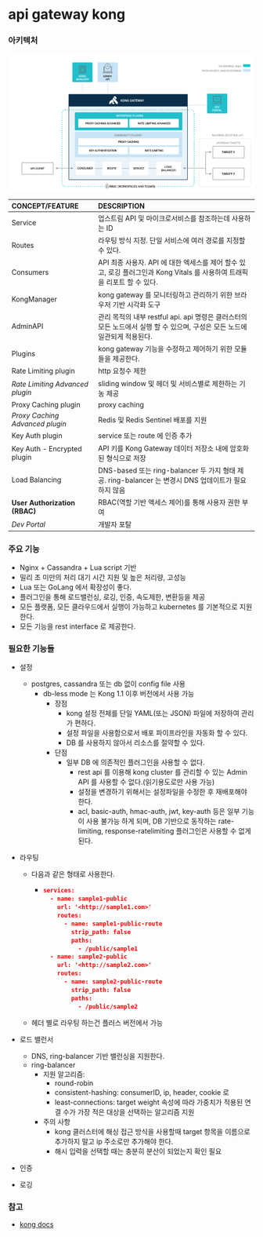 # api gateway kong

### 아키텍처

![kong-architecture](kong-architecture.png)

| CONCEPT/FEATURE                 | DESCRIPTION                                                                      |
|:--------------------------------|:---------------------------------------------------------------------------------|
| Service                         | 업스트림 API 및 마이크로서비스를 참조하는데 사용하는 ID                                                |
| Routes                          | 라우팅 방식 지정. 단일 서비스에 여러 경로를 지정할 수 있다.                                              |
| Consumers                       | API 최종 사용자. API 에 대한 엑세스를 제어 할수 있고, 로깅 플러그인과 Kong Vitals 를 사용하여 트래픽을 리포트 할 수 있다. |
| KongManager                     | kong gateway 를 모니터링하고 관리하기 위한 브라우저 기반 시각화 도구                                     |
| AdminAPI                        | 관리 목적의 내부 restful api. api 명령은 클러스터의 모든 노드에서 실행 할 수 있으며, 구성은 모든 노드에 일관되게 적용된다.   |
| Plugins                         | kong gateway 기능을 수정하고 제어하기 위한 모듈들을 제공한다.                                         |
| Rate Limiting plugin            | http 요청수 제한                                                                      |
| *Rate Limiting Advanced plugin* | sliding window 및 헤더 및 서비스별로 제한하는 기농 제공                                           |
| Proxy Caching plugin            | proxy caching                                                                    |
| *Proxy Caching Advanced plugin* | Redis 및 Redis Sentinel 배포를 지원                                                    |
| Key Auth plugin                 | service 또는 route 에 인증 추가                                                         |
| Key Auth - Encrypted plugin     | API 키를 Kong Gateway 데이터 저장소 내에 암호화된 형식으로 저장                                      |
| Load Balancing                  | DNS-based 또는 ring-balancer 두 가지 형태 제공. ring-balancer 는 변경시 DNS 업데이트가 필요하지 않음     |
| **User Authorization (RBAC)**   | RBAC(역할 기반 액세스 제어)를 통해 사용자 권한 부여                                                 |
| *Dev Portal*                    | 개발자 포탈                                                                           |

### 주요 기능

- Nginx + Cassandra + Lua script 기반
- 밀리 초 미만의 처리 대기 시간 지원 및 높은 처리량, 고성능
- Lua 또는 GoLang 에서 확장성이 좋다.
- 플러그인을 통해 로드밸런싱, 로깅, 인증, 속도제한, 변환등을 제공
- 모든 플랫폼, 모든 클라우드에서 실행이 가능하고 kubernetes 를 기본적으로 지원한다.
- 모든 기능을 rest interface 로 제공한다.

### 필요한 기능들

- 설정
  - postgres, cassandra 또는 db 없이 config file 사용
    - db-less mode 는 Kong 1.1 이후 버전에서 사용 가능
      - 장점
        - kong 설정 전체를 단일 YAML(또는 JSON) 파일에 저장하여 관리가 편하다.
        - 설정 파일을 사용함으로서 배포 파이프라인을 자동화 할 수 있다.
        - DB 를 사용하지 않아서 리소스를 절약할 수 있다.
      - 단점
        - 일부 DB 에 의존적인 플러그인을 사용할 수 없다.
          - rest api 를 이용해 kong cluster 를 관리할 수 있는 Admin API 를 사용할 수 없다.(읽기용도로만 사용 가능)
          - 설정을 변경하기 위해서는 설정파일을 수정한 후 재배포해야 한다.
          - acl, basic-auth, hmac-auth, jwt, key-auth 등은 일부 기능이 사용 불가능 하게 되며, DB 기반으로 동작하는 rate-limiting,
            response-ratelimiting 플러그인은 사용할 수 없게 된다.

- 라우팅
  - 다음과 같은 형태로 사용한다.
    - ~~~json
      services:
        - name: sample1-public
          url: '<http://sample1.com>'
          routes:
            - name: sample1-public-route
              strip_path: false
              paths:
                - /public/sample1
        - name: sample2-public
          url: '<http://sample2.com>'
          routes:
            - name: sample2-public-route
              strip_path: false
              paths:
                - /public/sample2
      ~~~
  - 헤더 별로 라우팅 하는건 플러스 버전에서 가능
- 로드 밸런서
  - DNS, ring-balancer 기반 밸런싱을 지원한다.
  - ring-balancer
    - 지원 알고리즘: 
      - round-robin
      - consistent-hashing: consumerID, ip, header, cookie 로
      - least-connections: target weight 속성에 따라 가중치가 적용된 연결 수가 가장 적은 대상을 선택하는 알고리즘 지원
    - 주의 사항
      - kong 클러스터에 해싱 접근 방식을 사용할때 target 항목을 이름으로 추가하지 말고 ip 주소로만 추가해야 한다.
      - 해시 입력을 선택할 때는 충분히 분산이 되었는지 확인 필요
- 인증
- 로깅

### 참고

- [kong docs](https://docs.konghq.com/gateway/2.7.x/get-started/comprehensive/)